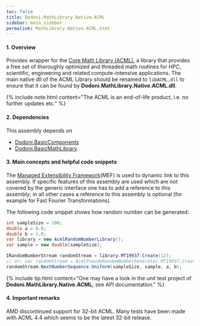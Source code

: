 ```yaml
---
toc: false
title: Dodoni.MathLibrary.Native.ACML
sidebar: main_sidebar
permalink: MathLibrary.Native.ACML.html
---
```


#### 1. Overview
Provides wrapper for the [Core Math Library (ACML)](http://developer.amd.com/tools-and-sdks/cpu-development/amd-core-math-library-acml/), a library that 
provides a free set of thoroughly optimized and threaded math routines for HPC, scientific, engineering and related compute-intensive applications. 
The main native dll of the ACML Library should be renamed to `libACML.dll` to ensure that it can be found by  **Dodoni.MathLibrary.Native.ACML.dll**.

{% include note.html content="The ACML is an end-of-life product, i.e. no further updates etc." %}



#### 2. Dependencies
This assembly depends on 
* [Dodoni.BasicComponents](BasicComponents)
* [Dodoni.BasicMathLibrary](BasicMathLibrary)

#### 3. Main concepts and helpful code snippets
The [Managed Extensibility Framework](https://docs.microsoft.com/en-us/dotnet/framework/mef/index)(MEF) is used to dynamic link to this assembly. 
If specific features of this assembly are used which are not covered by the generic interface one has to add a reference to this assembly; 
in all other cases a reference to this assembly is optional (for example for Fast Fourier Transformations).

The following code snippet shows how random number can be generated:
``` csharp
int sampleSize = 100;
double a = 0.0;
double b = 1.0;
var library = new AcmlRandomNumberLibrary();
var sample = new double[sampleSize];

IRandomNumberStream randomStream = library.MT19937.Create(12);
// or: var randomStream = AcmlPseudoRandomNumberGenerator.MT19937.Create(12);
randomStream.NextNumberSequence.Uniform(sampleSize, sample, a, b);
```

{% include tip.html content="One may have a look in the unit test project 
of **Dodoni.MathLibrary.Native.ACML**; see API documentation." %}

#### 4. Important remarks
AMD discontinued support for 32-bit ACML. Many tests have been made with ACML 4.4 which seems to be the latest 32-bit release. 


